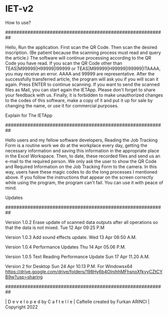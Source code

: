 # IET-v2


How to use?

##########################################################

Hello, Run the application. First scan the QR Code. Then scan the desired inscription. (Be patient because the scanning process must read and query the article.) The software will continue processing according to the QR Code you have read. If you scan the QR Code other than TEAS|M99999|H99999|I99999 or TEAS|M99999|H99999|I99999|ITAAAA, you may receive an error. AAAA and 99999 are representative. After the successfully transferred article, the program will ask you if you will scan it again. Press ENTER to continue scanning. If you want to send the scanned files as Mail, you can start again the IETApp. Please don't forget to share your feedback with us. Finally, it is forbidden to make unauthorized changes to the codes of this software, make a copy of it and put it up for sale by changing the name, or use it for commercial purposes.

Explain for The IETApp

##########################################################

Hello users and my fellow software developers, Reading the Job Tracking Form is a routine work we do at the workplace every day, getting the necessary information and saving this information in the appropriate place in the Excel Workspace. Then, to date, these recorded files and send us an e-mail to the required person. We only ask the user to show the QR Code and Required Information on the Job Tracking Form to the camera. In this way, users have these magic codes to do the long processes I mentioned above. If you follow the instructions that appear on the screen correctly while using the program, the program can't fail. You can use it with peace of mind.

Updates

##########################################################

Version 1.0.2 Erase update of scanned data outputs after all operations so that the data is not mixed. Tue 12 Apr 09:25 P.M

Version 1.0.3 Add sound effects update. Wed 13 Apr 08:50 A.M.

Version 1.0.4 Performance Updates Thu 14 Apr 05.06 P.M.

Version 1.0.5 Text Reading Performance Update Sun 17 Apr 11.20 A.M.

Version 2 for Desktop Sun 24 Apr 10.13 P.M. 
For Windowsx64 https://drive.google.com/drive/folders/198Hy6b4OInihhMFhsnoXfkyyCZtCYB9w?usp=sharing


##########################################################

| D e v e l o p e d by C a f t e l l e
| Caftelle created by Furkan ARINCI | Copyright 2022
